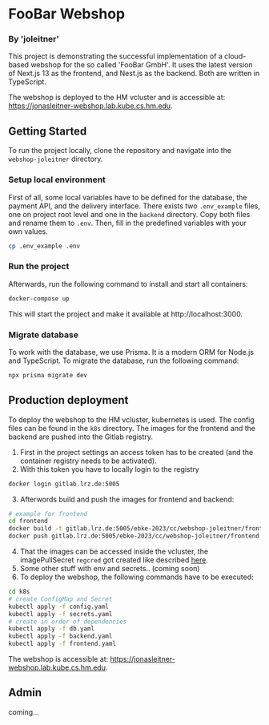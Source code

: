 # FooBar Webshop

### By 'joleitner'

This project is demonstrating the successful implementation of a cloud-based webshop for the so called 'FooBar GmbH'.
It uses the latest version of Next.js 13 as the frontend, and Nest.js as the backend. Both are written in TypeScript.

The webshop is deployed to the HM vcluster and is accessible at: https://jonasleitner-webshop.lab.kube.cs.hm.edu.

## Getting Started

To run the project locally, clone the repository and navigate into the `webshop-joleitner` directory.

### Setup local environment

First of all, some local variables have to be defined for the database, the payment API, and the delivery interface.
There exists two `.env_example` files, one on project root level and one in the `backend` directory.
Copy both files and rename them to `.env`. Then, fill in the predefined variables with your own values.

```bash
cp .env_example .env
```

### Run the project

Afterwards, run the following command to install and start all containers:

```bash
docker-compose up
```

This will start the project and make it available at http://localhost:3000.

### Migrate database

To work with the database, we use Prisma. It is a modern ORM for Node.js and TypeScript.
To migrate the database, run the following command:

```bash
npx prisma migrate dev
```

## Production deployment

To deploy the webshop to the HM vcluster, kubernetes is used. The config files can be found in the `k8s` directory.
The images for the frontend and the backend are pushed into the Gitlab registry.

1. First in the project settings an access token has to be created (and the container registry needs to be activated).
2. With this token you have to locally login to the registry

```bash
docker login gitlab.lrz.de:5005
```

3. Afterwords build and push the images for frontend and backend:

```bash
# example for frontend
cd frontend
docker build -t gitlab.lrz.de:5005/ebke-2023/cc/webshop-joleitner/frontend .
docker push gitlab.lrz.de:5005/ebke-2023/cc/webshop-joleitner/frontend
```

4. That the images can be accessed inside the vcluster, the imagePullSecret `regcred` got created like described [here](https://kubernetes.io/docs/tasks/configure-pod-container/pull-image-private-registry/).
5. Some other stuff with env and secrets.. (coming soon)
6. To deploy the webshop, the following commands have to be executed:

```bash
cd k8s
# create ConfigMap and Secret
kubectl apply -f config.yaml
kubectl apply -f secrets.yaml
# create in order of dependencies
kubectl apply -f db.yaml
kubectl apply -f backend.yaml
kubectl apply -f frontend.yaml
```

The webshop is accessible at: https://jonasleitner-webshop.lab.kube.cs.hm.edu.

## Admin

coming...
